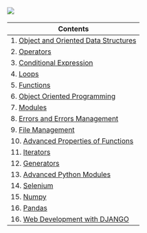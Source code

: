  # <img src="https://img.shields.io/badge/Python-14354C?style=for-the-badge&logo=python&logoColor=white" />

 


| Contents |
| --- |
| 1. [Object and Oriented Data Structures](https://github.com/ebubekirdgn/Python-Advance-Level/tree/main/01_%20-%20Object%20and%20Data%20Structures) |
| 2. [Operators](https://github.com/ebubekirdgn/Python-Advance-Level/tree/main/2%20-%20Operators) |
| 3. [Conditional Expression](https://github.com/ebubekirdgn/Python-Advance-Level/tree/main/3%20-%20Conditional%20Expressions) |
| 4. [Loops](https://github.com/ebubekirdgn/Python-Advance-Level/tree/main/4%20-%20Loops) |
| 5. [Functions](https://github.com/ebubekirdgn/Python-Advance-Level/tree/main/5%20-%20Functions) |
| 6. [Object Oriented Programming](https://github.com/ebubekirdgn/Python-Advance-Level/tree/main/6%20-%20Object%20Oriented%20Programming) |
| 7. [Modules](https://github.com/ebubekirdgn/Python-Advance-Level/tree/main/7%20-%20Modules) |
| 8. [Errors and Errors Management](https://github.com/ebubekirdgn/Python-Advance-Level/tree/main/8%20-%20Errors%20and%20Errors%20Management) |
| 9. [File Management](https://github.com/ebubekirdgn/Python-Advance-Level/tree/main/9%20-%20File%20Management) |
| 10. [Advanced Properties of Functions](https://github.com/ebubekirdgn/Python-Advance-Level/tree/main/10%20-%20Advanced%20Properties%20of%20Functions) |
| 11. [Iterators](https://github.com/ebubekirdgn/Python-Advance-Level/tree/main/11%20-%20Iterators)  |
| 12. [Generators](https://github.com/ebubekirdgn/Python-Advance-Level/tree/main/12%20-%20Generators)  |
| 13. [Advanced Python Modules](https://github.com/ebubekirdgn/Python-Advance-Level/tree/main/18%20-%20Advanced%20Python%20Modules)|
| 14. [Selenium](https://github.com/ebubekirdgn/Python-Advance-Level/tree/main/14%20-%20Selenium)  |
| 15. [Numpy](https://github.com/ebubekirdgn/Python-Advance-Level/tree/main/19%20-%20Numpy)  |
| 16. [Pandas](https://github.com/ebubekirdgn/Python-Advance-Level/tree/main/20%20-%20Pandas)  |
| 16. [Web Development with DJANGO](https://github.com/ebubekirdgn/Python-Advance-Level/tree/main/16-%20Django)  |


